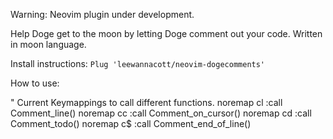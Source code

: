 Warning: Neovim plugin under development. 

Help Doge get to the moon by letting Doge comment out your code. Written in moon language.

Install instructions:
`Plug 'leewannacott/neovim-dogecomments'`

How to use:

" Current Keymappings to call different functions.
noremap <leader>cl :call Comment_line() <CR>
noremap <leader>cc :call Comment_on_cursor() <CR>
noremap <leader>cd :call Comment_todo() <CR>
noremap <leader>c$ :call Comment_end_of_line() <CR>